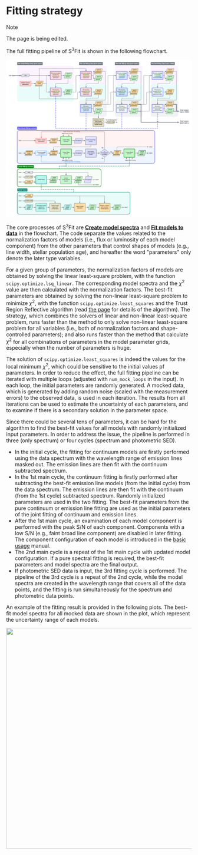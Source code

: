 # Fitting strategy

> [!NOTE]
> The page is being edited. 

The full fitting pipeline of S<sup>3</sup>Fit is shown in the following flowchart. 
<p align="center"> <img src="/manuals/Flowcharts.png" width="1200">

The core processes of S<sup>3</sup>Fit are <ins>**Create model spectra**</ins> and <ins>**Fit models to data**</ins> in the flowchart. 
The code separate the values related to the normalization factors of models (i.e., flux or luminosity of each model component)
from the other parameters that control shapes of models (e.g., line width, stellar population age), 
and hereafter the word "parameters" only denote the later type variables. 

For a given group of parameters, the normalization factors of models are obtained by solving the linear least-square problem, with the function `scipy.optimize.lsq_linear`. 
The corresponding model spectra and the $\chi^2$ value are then calculated with the normalization factors.
The best-fit parameters are obtained by solving the non-linear least-square problem to minimize $\chi^2$, with the function `scipy.optimize.least_squares`
and the Trust Region Reflective algorithm (read [the page](https://docs.scipy.org/doc/scipy/reference/generated/scipy.optimize.least_squares.html) 
for details of the algorithm). 
The strategy, which combines the solvers of linear and non-linear least-square problem, 
runs faster than the method to only solve non-linear least-square problem for all variables (i.e., both of normalization factors and shape-controlled parameters); 
and also runs faster than the method 
that calculate $\chi^2$ for all combinations of parameters in the model parameter grids, especially when the number of parameters is huge. 

The solution of `scipy.optimize.least_squares` is indeed the values for the local minimum $\chi^2$, which could be sensitive to the initial values pf parameters. 
In order to reduce the effect, the full fitting pipeline can be iterated with multiple loops (adjusted with `num_mock_loops` in the input).
In each loop, the initial parameters are randomly generated.
A mocked data, which is generated by adding random noise (scaled with the measurement errors) to the observed data, 
is used in each iteration. 
The results from all iterations can be used to estimate the uncertainty of each parameters, 
and to examine if there is a secondary solution in the parameter space. 

Since there could be several tens of parameters, it can be hard for the algorithm to find the 
best-fit values for all models with randomly initialized input parameters. 
In order to address the issue, the pipeline is performed in three (only spectrum) or four cycles (spectrum and photometric SED). 

- In the initial cycle, 
the fitting for continuum models are firstly performed using the data spectrum with
the wavelength range of emission lines masked out.
The emission lines are then fit with the continuum subtracted spectrum.
- In the 1st main cycle,
the continuum fitting is firstly performed after subtracting the best-fit emission line models (from the initial cycle) from the data spectrum.
The emission lines are then fit with the continuum (from the 1st cycle) subtracted spectrum.
Randomly initialized parameters are used in the two fitting.
The best-fit parameters from the pure continuum or emission line fitting
are used as the initial parameters of the joint fitting of continuum and emission lines.
- After the 1st main cycle, an examination of each model component is performed with the peak S/N of each component.
Components with a low S/N (e.g., faint broad line component) are disabled in later fitting.
The component configuration of each model is introduced in the [basic usage](../manuals/basic_usage.md) manual.
- The 2nd main cycle is a repeat of the 1st main cycle with updated model configuration.
If a pure spectral fitting is required, the best-fit parameters and model spectra are the final output.
- If photometric SED data is input, the 3rd fitting cycle is performed.
The pipeline of the 3rd cycle is a repeat of the 2nd cycle,
while the model spectra are created in the wavelength range that covers all of the data points,
and the fitting is run simultaneously for the spectrum and photometric data points. 

An example of the fitting result is provided in the following plots. 
The best-fit model spectra for all mocked data are shown in the plot, which represent the uncertainty range of each models. 
<p align="center"> <img src="https://github.com/user-attachments/assets/683f5837-d364-4a53-8113-a05d56f9ef5b" width="600" height="600">
